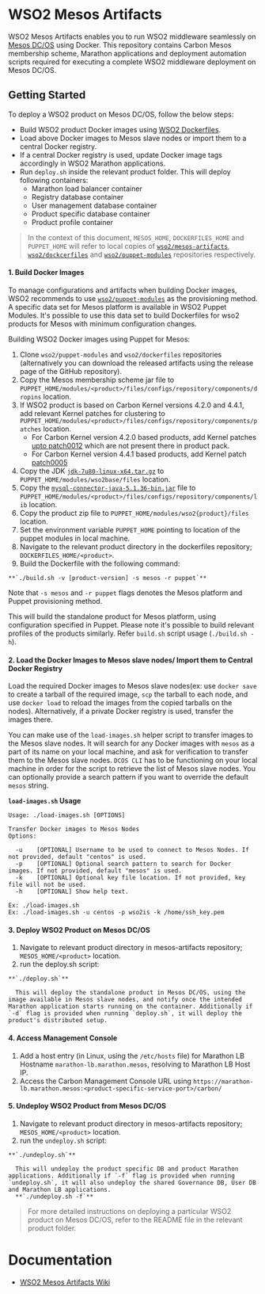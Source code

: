 # WSO2 Mesos Artifacts

WSO2 Mesos Artifacts enables you to run WSO2 middleware seamlessly on [Mesos DC/OS](https://dcos.io/) using Docker. This
repository contains Carbon Mesos membership scheme, Marathon applications and deployment automation scripts required for
executing a complete WSO2 middleware deployment on Mesos DC/OS.

## Getting Started

To deploy a WSO2 product on Mesos DC/OS, follow the below steps:
* Build WSO2 product Docker images using [WSO2 Dockerfiles](https://github.com/wso2/dockerfiles).
* Load above Docker images to Mesos slave nodes or import them to a central Docker registry.
* If a central Docker registry is used, update Docker image tags accordingly in WSO2 Marathon applications.
* Run `deploy.sh` inside the relevant product folder. This will deploy following containers:
   * Marathon load balancer container
   * Registry database container
   * User management database container
   * Product specific database container
   * Product profile container

>In the context of this document, `MESOS_HOME`, `DOCKERFILES_HOME` and `PUPPET_HOME` will refer to local copies of [`wso2/mesos-artifacts`](https://github.com/wso2/mesos-artifacts/), [`wso2/dockcerfiles`](https://github.com/wso2/dockerfiles/) and [`wso2/puppet-modules`](https://github.com/wso2/puppet-modules) repositories respectively.

#### 1. Build Docker Images

To manage configurations and artifacts when building Docker images, WSO2 recommends to use [`wso2/puppet-modules`](https://github.com/wso2/puppet-modules) as the provisioning method. A specific data set for Mesos platform is available in WSO2 Puppet Modules. It's possible to use this data set to build Dockerfiles for wso2 products for Mesos with minimum configuration changes.

Building WSO2 Docker images using Puppet for Mesos:

  1. Clone `wso2/puppet-modules` and `wso2/dockerfiles` repositories (alternatively you can download the released artifacts using the release page of the GitHub repository).
  2. Copy the Mesos membership scheme jar file to `PUPPET_HOME/modules/<product>/files/configs/repository/components/dropins` location.
  3. If WSO2 product is based on Carbon Kernel versions 4.2.0 and 4.4.1, add relevant Kernel patches for clustering to `PUPPET_HOME/modules/<product>/files/configs/repository/components/patches` location.
     - For Carbon Kernel version 4.2.0 based products, add Kernel patches [upto patch0012](http://maven.wso2.org/nexus/content/groups/wso2-public/org/wso2/carbon/WSO2-CARBON-PATCH-4.2.0/) which are not present there in product pack.
     - For Carbon Kernel version 4.4.1 based products, add Kernel patch [patch0005](http://product-dist.wso2.com/downloads/carbon/4.4.1/patch0005/WSO2-CARBON-PATCH-4.4.1-0005.zip)
  4. Copy the JDK [`jdk-7u80-linux-x64.tar.gz`](http://www.oracle.com/technetwork/java/javase/downloads/jdk7-downloads-1880260.html) to `PUPPET_HOME/modules/wso2base/files` location.
  5. Copy the [`mysql-connector-java-5.1.36-bin.jar`](http://mvnrepository.com/artifact/mysql/mysql-connector-java/5.1.36) file to `PUPPET_HOME/modules/<product>/files/configs/repository/components/lib` location.
  6. Copy the product zip file to `PUPPET_HOME/modules/wso2{product}/files` location.
  7. Set the environment variable `PUPPET_HOME` pointing to location of the puppet modules in local machine.
  8. Navigate to the relevant product directory in the dockerfiles repository; `DOCKERFILES_HOME/<product>`.
  9. Build the Dockerfile with the following command:

    **`./build.sh -v [product-version] -s mesos -r puppet`**

  Note that `-s mesos` and `-r puppet` flags denotes the Mesos platform and Puppet provisioning method.

  This will build the standalone product for Mesos platform, using configuration specified in Puppet. Please note it's possible to build relevant profiles of the products similarly. Refer `build.sh` script usage (`./build.sh -h`).

#### 2. Load the Docker Images to Mesos slave nodes/ Import them to Central Docker Registry

Load the required Docker images to Mesos slave nodes(ex: use `docker save` to create a tarball of the required image, `scp` the tarball to each node, and use `docker load` to reload the images from the copied tarballs on the nodes). Alternatively, if a private Docker registry is used, transfer the images there.

You can make use of the `load-images.sh` helper script to transfer images to the Mesos slave nodes. It will search for any Docker images with `mesos` as a part of its name on your local machine, and ask for verification to transfer them to the Mesos slave nodes. `DCOS CLI` has to be functioning on your local machine in order for the script to retrieve the list of Mesos slave nodes. You can optionally provide a search pattern if you want to override the default `mesos` string.

**`load-images.sh`
Usage**
```
Usage: ./load-images.sh [OPTIONS]

Transfer Docker images to Mesos Nodes
Options:

  -u	[OPTIONAL] Username to be used to connect to Mesos Nodes. If not provided, default "centos" is used.
  -p	[OPTIONAL] Optional search pattern to search for Docker images. If not provided, default "mesos" is used.
  -k	[OPTIONAL] Optional key file location. If not provided, key file will not be used.
  -h	[OPTIONAL] Show help text.

Ex: ./load-images.sh
Ex: ./load-images.sh -u centos -p wso2is -k /home/ssh_key.pem
```


#### 3. Deploy WSO2 Product on Mesos DC/OS
  1. Navigate to relevant product directory in mesos-artifacts repository; `MESOS_HOME/<product>` location.
  2. run the deploy.sh script:

    **`./deploy.sh`**

      This will deploy the standalone product in Mesos DC/OS, using the image available in Mesos slave nodes, and notify once the intended Marathon application starts running on the container. Additionally if `-d` flag is provided when running `deploy.sh`, it will deploy the product's distributed setup.

#### 4. Access Management Console
  1. Add a host entry (in Linux, using the `/etc/hosts` file) for Marathon LB Hostname `marathon-lb.marathon.mesos`, resolving to Marathon LB Host IP.
  2. Access the Carbon Management Console URL using `https://marathon-lb.marathon.mesos:<product-specific-service-port>/carbon/`

#### 5. Undeploy WSO2 Product from Mesos DC/OS
  1. Navigate to relevant product directory in mesos-artifacts repository; `MESOS_HOME/<product>` location.
  2. run the `undeploy.sh` script:

    **`./undeploy.sh`**

      This will undeploy the product specific DB and product Marathon applications. Additionally if `-f` flag is provided when running `undeploy.sh`, it will also undeploy the shared Governance DB, User DB and Marathon LB applications.
      **`./undeploy.sh -f`**

> For more detailed instructions on deploying a particular WSO2 product on Mesos DC/OS, refer to the README file in the relevant product folder.

# Documentation
* [WSO2 Mesos Artifacts Wiki](https://docs.wso2.com/display/MA100/WSO2+Mesos+Artifacts+Documentation)
